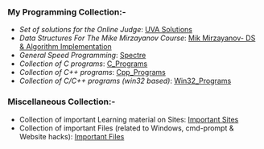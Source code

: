 <!--
**HypertextAssassin0273/HypertextAssassin0273** is a ✨ _special_ ✨ repository because its `README.md` (this file) appears on your GitHub profile.

Here are some ideas to get you started:

- 🔭 I’m currently working on ...
- 🌱 I’m currently learning ...
- 👯 I’m looking to collaborate on ...
- 🤔 I’m looking for help with ...
- 💬 Ask me about ...
- 📫 How to reach me: ...
- 😄 Pronouns: ...
- ⚡ Fun fact: ...
-->
### My Programming Collection:-
- _Set of solutions for the Online Judge_:  [UVA Solutions](https://github.com/HypertextAssassin0273/UVA-Solutions)
- _Data Structures For The Mike Mirzayanov Course_:  [Mik Mirzayanov- DS & Algorithm Implementation](https://github.com/HypertextAssassin0273/Mike-Mirzayanov---DS-And-Algo-Implementation)
- _General Speed Programming_:  [Spectre](https://github.com/HypertextAssassin0273/Spectre)
- _Collection of C programs_:  [C_Programs](https://github.com/HypertextAssassin0273/Console_based_C-Programs)
- _Collection of C++ programs_:  [Cpp_Programs](https://github.com/HypertextAssassin0273/Console_based_Cpp-Programs)
- _Collection of C/C++ programs (win32 based)_:  [Win32_Programs](https://github.com/HypertextAssassin0273/Win32_based_programs)
### Miscellaneous Collection:-
- Collection of important Learning material on Sites:  [Important Sites](https://github.com/HypertextAssassin0273/HypertextAssassin0273/tree/master/Important%20Sites)
- Collection of important Files (related to Windows, cmd-prompt & Website hacks):  [Important Files](https://github.com/HypertextAssassin0273/HypertextAssassin0273/tree/master/Important%20Files)
